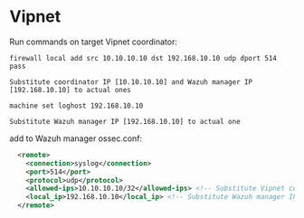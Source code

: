 # Vipnet

Run commands on target Vipnet coordinator:
```
firewall local add src 10.10.10.10 dst 192.168.10.10 udp dport 514 pass
```
```Substitute coordinator IP [10.10.10.10] and Wazuh manager IP [192.168.10.10] to actual ones```
```
machine set loghost 192.168.10.10
```
```Substitute Wazuh manager IP [192.168.10.10] to actual one```

add to Wazuh manager ossec.conf:
 <!-- Vipnet coordinator events -->
```xml  
  <remote>
    <connection>syslog</connection>
    <port>514</port>
    <protocol>udp</protocol>
    <allowed-ips>10.10.10.10/32</allowed-ips> <!-- Substitute Vipnet coordinator IP [10.10.10.10] to actual one -->
    <local_ip>192.168.10.10</local_ip> <!-- Substitute Wazuh manager IP [192.168.10.10] to actual one -->
  </remote>
```
